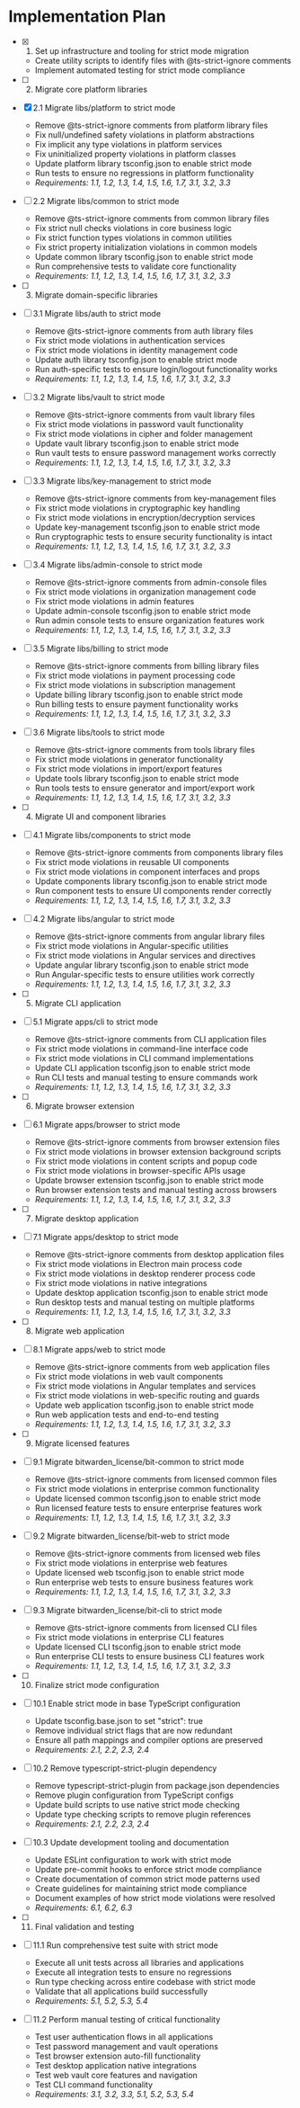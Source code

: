 # Implementation Plan

- [x] 1. Set up infrastructure and tooling for strict mode migration

  - Create utility scripts to identify files with @ts-strict-ignore comments
  - Implement automated testing for strict mode compliance

- [ ] 2. Migrate core platform libraries
- [x] 2.1 Migrate libs/platform to strict mode

  - Remove @ts-strict-ignore comments from platform library files
  - Fix null/undefined safety violations in platform abstractions
  - Fix implicit any type violations in platform services
  - Fix uninitialized property violations in platform classes
  - Update platform library tsconfig.json to enable strict mode
  - Run tests to ensure no regressions in platform functionality
  - _Requirements: 1.1, 1.2, 1.3, 1.4, 1.5, 1.6, 1.7, 3.1, 3.2, 3.3_

- [ ] 2.2 Migrate libs/common to strict mode

  - Remove @ts-strict-ignore comments from common library files
  - Fix strict null checks violations in core business logic
  - Fix strict function types violations in common utilities
  - Fix strict property initialization violations in common models
  - Update common library tsconfig.json to enable strict mode
  - Run comprehensive tests to validate core functionality
  - _Requirements: 1.1, 1.2, 1.3, 1.4, 1.5, 1.6, 1.7, 3.1, 3.2, 3.3_

- [ ] 3. Migrate domain-specific libraries
- [ ] 3.1 Migrate libs/auth to strict mode

  - Remove @ts-strict-ignore comments from auth library files
  - Fix strict mode violations in authentication services
  - Fix strict mode violations in identity management code
  - Update auth library tsconfig.json to enable strict mode
  - Run auth-specific tests to ensure login/logout functionality works
  - _Requirements: 1.1, 1.2, 1.3, 1.4, 1.5, 1.6, 1.7, 3.1, 3.2, 3.3_

- [ ] 3.2 Migrate libs/vault to strict mode

  - Remove @ts-strict-ignore comments from vault library files
  - Fix strict mode violations in password vault functionality
  - Fix strict mode violations in cipher and folder management
  - Update vault library tsconfig.json to enable strict mode
  - Run vault tests to ensure password management works correctly
  - _Requirements: 1.1, 1.2, 1.3, 1.4, 1.5, 1.6, 1.7, 3.1, 3.2, 3.3_

- [ ] 3.3 Migrate libs/key-management to strict mode

  - Remove @ts-strict-ignore comments from key-management files
  - Fix strict mode violations in cryptographic key handling
  - Fix strict mode violations in encryption/decryption services
  - Update key-management tsconfig.json to enable strict mode
  - Run cryptographic tests to ensure security functionality is intact
  - _Requirements: 1.1, 1.2, 1.3, 1.4, 1.5, 1.6, 1.7, 3.1, 3.2, 3.3_

- [ ] 3.4 Migrate libs/admin-console to strict mode

  - Remove @ts-strict-ignore comments from admin-console files
  - Fix strict mode violations in organization management code
  - Fix strict mode violations in admin features
  - Update admin-console tsconfig.json to enable strict mode
  - Run admin console tests to ensure organization features work
  - _Requirements: 1.1, 1.2, 1.3, 1.4, 1.5, 1.6, 1.7, 3.1, 3.2, 3.3_

- [ ] 3.5 Migrate libs/billing to strict mode

  - Remove @ts-strict-ignore comments from billing library files
  - Fix strict mode violations in payment processing code
  - Fix strict mode violations in subscription management
  - Update billing library tsconfig.json to enable strict mode
  - Run billing tests to ensure payment functionality works
  - _Requirements: 1.1, 1.2, 1.3, 1.4, 1.5, 1.6, 1.7, 3.1, 3.2, 3.3_

- [ ] 3.6 Migrate libs/tools to strict mode

  - Remove @ts-strict-ignore comments from tools library files
  - Fix strict mode violations in generator functionality
  - Fix strict mode violations in import/export features
  - Update tools library tsconfig.json to enable strict mode
  - Run tools tests to ensure generator and import/export work
  - _Requirements: 1.1, 1.2, 1.3, 1.4, 1.5, 1.6, 1.7, 3.1, 3.2, 3.3_

- [ ] 4. Migrate UI and component libraries
- [ ] 4.1 Migrate libs/components to strict mode

  - Remove @ts-strict-ignore comments from components library files
  - Fix strict mode violations in reusable UI components
  - Fix strict mode violations in component interfaces and props
  - Update components library tsconfig.json to enable strict mode
  - Run component tests to ensure UI components render correctly
  - _Requirements: 1.1, 1.2, 1.3, 1.4, 1.5, 1.6, 1.7, 3.1, 3.2, 3.3_

- [ ] 4.2 Migrate libs/angular to strict mode

  - Remove @ts-strict-ignore comments from angular library files
  - Fix strict mode violations in Angular-specific utilities
  - Fix strict mode violations in Angular services and directives
  - Update angular library tsconfig.json to enable strict mode
  - Run Angular-specific tests to ensure utilities work correctly
  - _Requirements: 1.1, 1.2, 1.3, 1.4, 1.5, 1.6, 1.7, 3.1, 3.2, 3.3_

- [ ] 5. Migrate CLI application
- [ ] 5.1 Migrate apps/cli to strict mode

  - Remove @ts-strict-ignore comments from CLI application files
  - Fix strict mode violations in command-line interface code
  - Fix strict mode violations in CLI command implementations
  - Update CLI application tsconfig.json to enable strict mode
  - Run CLI tests and manual testing to ensure commands work
  - _Requirements: 1.1, 1.2, 1.3, 1.4, 1.5, 1.6, 1.7, 3.1, 3.2, 3.3_

- [ ] 6. Migrate browser extension
- [ ] 6.1 Migrate apps/browser to strict mode

  - Remove @ts-strict-ignore comments from browser extension files
  - Fix strict mode violations in browser extension background scripts
  - Fix strict mode violations in content scripts and popup code
  - Fix strict mode violations in browser-specific APIs usage
  - Update browser extension tsconfig.json to enable strict mode
  - Run browser extension tests and manual testing across browsers
  - _Requirements: 1.1, 1.2, 1.3, 1.4, 1.5, 1.6, 1.7, 3.1, 3.2, 3.3_

- [ ] 7. Migrate desktop application
- [ ] 7.1 Migrate apps/desktop to strict mode

  - Remove @ts-strict-ignore comments from desktop application files
  - Fix strict mode violations in Electron main process code
  - Fix strict mode violations in desktop renderer process code
  - Fix strict mode violations in native integrations
  - Update desktop application tsconfig.json to enable strict mode
  - Run desktop tests and manual testing on multiple platforms
  - _Requirements: 1.1, 1.2, 1.3, 1.4, 1.5, 1.6, 1.7, 3.1, 3.2, 3.3_

- [ ] 8. Migrate web application
- [ ] 8.1 Migrate apps/web to strict mode

  - Remove @ts-strict-ignore comments from web application files
  - Fix strict mode violations in web vault components
  - Fix strict mode violations in Angular templates and services
  - Fix strict mode violations in web-specific routing and guards
  - Update web application tsconfig.json to enable strict mode
  - Run web application tests and end-to-end testing
  - _Requirements: 1.1, 1.2, 1.3, 1.4, 1.5, 1.6, 1.7, 3.1, 3.2, 3.3_

- [ ] 9. Migrate licensed features
- [ ] 9.1 Migrate bitwarden_license/bit-common to strict mode

  - Remove @ts-strict-ignore comments from licensed common files
  - Fix strict mode violations in enterprise common functionality
  - Update licensed common tsconfig.json to enable strict mode
  - Run licensed feature tests to ensure enterprise features work
  - _Requirements: 1.1, 1.2, 1.3, 1.4, 1.5, 1.6, 1.7, 3.1, 3.2, 3.3_

- [ ] 9.2 Migrate bitwarden_license/bit-web to strict mode

  - Remove @ts-strict-ignore comments from licensed web files
  - Fix strict mode violations in enterprise web features
  - Update licensed web tsconfig.json to enable strict mode
  - Run enterprise web tests to ensure business features work
  - _Requirements: 1.1, 1.2, 1.3, 1.4, 1.5, 1.6, 1.7, 3.1, 3.2, 3.3_

- [ ] 9.3 Migrate bitwarden_license/bit-cli to strict mode

  - Remove @ts-strict-ignore comments from licensed CLI files
  - Fix strict mode violations in enterprise CLI features
  - Update licensed CLI tsconfig.json to enable strict mode
  - Run enterprise CLI tests to ensure business CLI features work
  - _Requirements: 1.1, 1.2, 1.3, 1.4, 1.5, 1.6, 1.7, 3.1, 3.2, 3.3_

- [ ] 10. Finalize strict mode configuration
- [ ] 10.1 Enable strict mode in base TypeScript configuration

  - Update tsconfig.base.json to set "strict": true
  - Remove individual strict flags that are now redundant
  - Ensure all path mappings and compiler options are preserved
  - _Requirements: 2.1, 2.2, 2.3, 2.4_

- [ ] 10.2 Remove typescript-strict-plugin dependency

  - Remove typescript-strict-plugin from package.json dependencies
  - Remove plugin configuration from TypeScript configs
  - Update build scripts to use native strict mode checking
  - Update type checking scripts to remove plugin references
  - _Requirements: 2.1, 2.2, 2.3, 2.4_

- [ ] 10.3 Update development tooling and documentation

  - Update ESLint configuration to work with strict mode
  - Update pre-commit hooks to enforce strict mode compliance
  - Create documentation of common strict mode patterns used
  - Create guidelines for maintaining strict mode compliance
  - Document examples of how strict mode violations were resolved
  - _Requirements: 6.1, 6.2, 6.3_

- [ ] 11. Final validation and testing
- [ ] 11.1 Run comprehensive test suite with strict mode

  - Execute all unit tests across all libraries and applications
  - Execute all integration tests to ensure no regressions
  - Run type checking across entire codebase with strict mode
  - Validate that all applications build successfully
  - _Requirements: 5.1, 5.2, 5.3, 5.4_

- [ ] 11.2 Perform manual testing of critical functionality
  - Test user authentication flows in all applications
  - Test password management and vault operations
  - Test browser extension auto-fill functionality
  - Test desktop application native integrations
  - Test web vault core features and navigation
  - Test CLI command functionality
  - _Requirements: 3.1, 3.2, 3.3, 5.1, 5.2, 5.3, 5.4_
